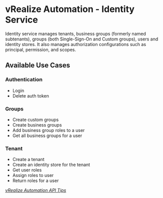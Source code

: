 # vRealize Automation - Identity Service

Identity service manages tenants, business groups (formerly named subtenants), groups (both Single-Sign-On and Custom groups), users and identity stores. It also manages authorization configurations such as principal, permission, and scopes.

## Available Use Cases

### Authentication

 * Login
 * Delete auth token

### Groups

 * Create custom groups
 * Create business groups
 * Add business group roles to a user
 * Get all business groups for a user

### Tenant

 * Create a tenant
 * Create an identity store for the tenant
 * Get user roles
 * Assign roles to user
 * Return roles for a user

*[vRealize Automation API Tips](../API%20Tips)*